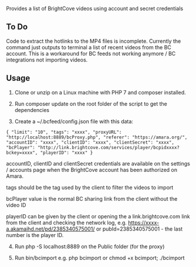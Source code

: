 Provides a list of BrightCove videos using account and secret credentials

## To Do

Code to extract the hotlinks to the MP4 files is incomplete. Currently the command just outputs to terminal a list of recent videos from the BC account. This is a workaround for BC feeds not working anymore / BC integrations not importing videos.

## Usage

1. Clone or unzip on a Linux machine with PHP 7 and composer installed.

2. Run composer update on the root folder of the script to get the dependencies

3. Create a ~/.bcfeed/config.json file with this data:

`{
   	"limit": "10",
   	"tags": "xxxx",
   	"proxyURL": "http://localhost:8889/bcProxy.php",
   	"referer": "https://amara.org/",
   	"accountID": "xxxx",
   	"clientID": "xxxx",
   	"clientSecret": "xxxx",
   	"bcPlayer": "http://link.brightcove.com/services/player/bcpidxxxx?bckey=xxxx",
   	"playerID": "xxxx"
   }
` 

accountID, clientID and clientSecret credentials are available on the settings / accounts page when the BrightCove account has been authorized on Amara.

tags should be the tag used by the client to filter the videos to import

bcPlayer value is the normal BC sharing link from the client without the video ID    

playerID can be given by the client or opening the a link.brightcove.com link from the client and checking the network log, e.g. https://xxxx-a.akamaihd.net/pd/2385340575001/ or pubId=2385340575001 - the last number is the player ID. 

4. Run php -S localhost:8889 on the Public folder (for the proxy) 

5. Run bin/bcimport e.g. php bcimport or chmod +x bcimport; ./bcimport